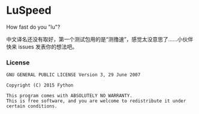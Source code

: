 # LuSpeed
How fast do you "lu"?

中文译名还没有取好，第一个测试包用的是“测撸速”，感觉太没意思了……小伙伴快来 issues 发表你的想法吧。

### License

```
GNU GENERAL PUBLIC LICENSE Version 3, 29 June 2007

Copyright (C) 2015 Fython

This program comes with ABSOLUTELY NO WARRANTY.
This is free software, and you are welcome to redistribute it under certain conditions.
```